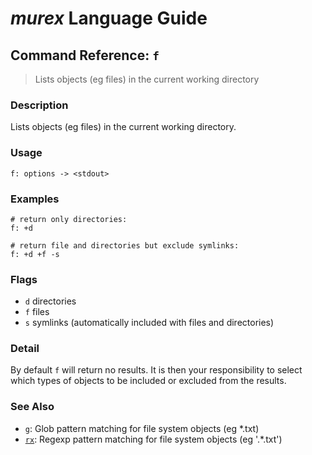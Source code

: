 # _murex_ Language Guide

## Command Reference: `f`

> Lists objects (eg files) in the current working directory

### Description

Lists objects (eg files) in the current working directory.

### Usage

    f: options -> <stdout>

### Examples

    # return only directories:
    f: +d
    
    # return file and directories but exclude symlinks:
    f: +d +f -s

### Flags

* `d`
    directories
* `f`
    files
* `s`
    symlinks (automatically included with files and directories)

### Detail

By default `f` will return no results. It is then your responsibility to select
which types of objects to be included or excluded from the results.

### See Also

* [`g`](../docs/commands/g.md):
  Glob pattern matching for file system objects (eg *.txt)
* [`rx`](../docs/commands/rx.md):
  Regexp pattern matching for file system objects (eg '.*\.txt')